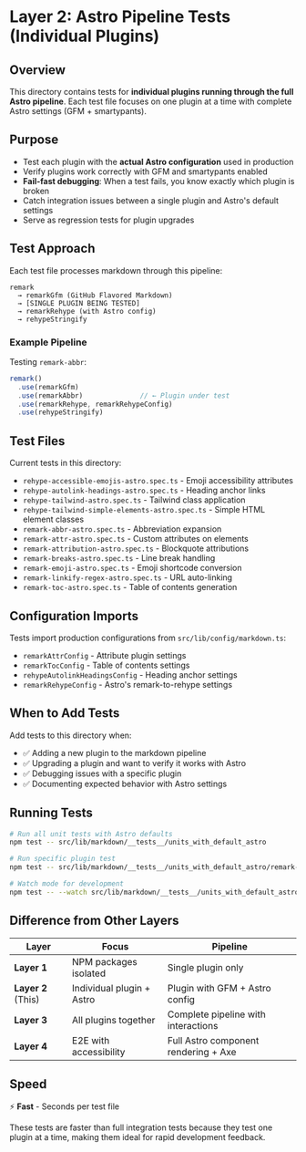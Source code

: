 # Layer 2: Astro Pipeline Tests (Individual Plugins)

## Overview

This directory contains tests for **individual plugins running through the full Astro pipeline**. Each test file focuses on one plugin at a time with complete Astro settings (GFM + smartypants).

## Purpose

- Test each plugin with the **actual Astro configuration** used in production
- Verify plugins work correctly with GFM and smartypants enabled
- **Fail-fast debugging**: When a test fails, you know exactly which plugin is broken
- Catch integration issues between a single plugin and Astro's default settings
- Serve as regression tests for plugin upgrades

## Test Approach

Each test file processes markdown through this pipeline:

```
remark
  → remarkGfm (GitHub Flavored Markdown)
  → [SINGLE PLUGIN BEING TESTED]
  → remarkRehype (with Astro config)
  → rehypeStringify
```

### Example Pipeline

Testing `remark-abbr`:

```typescript
remark()
  .use(remarkGfm)
  .use(remarkAbbr)              // ← Plugin under test
  .use(remarkRehype, remarkRehypeConfig)
  .use(rehypeStringify)
```

## Test Files

Current tests in this directory:

- `rehype-accessible-emojis-astro.spec.ts` - Emoji accessibility attributes
- `rehype-autolink-headings-astro.spec.ts` - Heading anchor links
- `rehype-tailwind-astro.spec.ts` - Tailwind class application
- `rehype-tailwind-simple-elements-astro.spec.ts` - Simple HTML element classes
- `remark-abbr-astro.spec.ts` - Abbreviation expansion
- `remark-attr-astro.spec.ts` - Custom attributes on elements
- `remark-attribution-astro.spec.ts` - Blockquote attributions
- `remark-breaks-astro.spec.ts` - Line break handling
- `remark-emoji-astro.spec.ts` - Emoji shortcode conversion
- `remark-linkify-regex-astro.spec.ts` - URL auto-linking
- `remark-toc-astro.spec.ts` - Table of contents generation

## Configuration Imports

Tests import production configurations from `src/lib/config/markdown.ts`:

- `remarkAttrConfig` - Attribute plugin settings
- `remarkTocConfig` - Table of contents settings
- `rehypeAutolinkHeadingsConfig` - Heading anchor settings
- `remarkRehypeConfig` - Astro's remark-to-rehype settings

## When to Add Tests

Add tests to this directory when:

- ✅ Adding a new plugin to the markdown pipeline
- ✅ Upgrading a plugin and want to verify it works with Astro
- ✅ Debugging issues with a specific plugin
- ✅ Documenting expected behavior with Astro settings

## Running Tests

```bash
# Run all unit tests with Astro defaults
npm test -- src/lib/markdown/__tests__/units_with_default_astro

# Run specific plugin test
npm test -- src/lib/markdown/__tests__/units_with_default_astro/remark-abbr-astro.spec.ts

# Watch mode for development
npm test -- --watch src/lib/markdown/__tests__/units_with_default_astro
```

## Difference from Other Layers

| Layer | Focus | Pipeline |
|-------|-------|----------|
| **Layer 1** | NPM packages isolated | Single plugin only |
| **Layer 2** (This) | Individual plugin + Astro | Plugin with GFM + Astro config |
| **Layer 3** | All plugins together | Complete pipeline with interactions |
| **Layer 4** | E2E with accessibility | Full Astro component rendering + Axe |

## Speed

⚡ **Fast** - Seconds per test file

These tests are faster than full integration tests because they test one plugin at a time, making them ideal for rapid development feedback.
